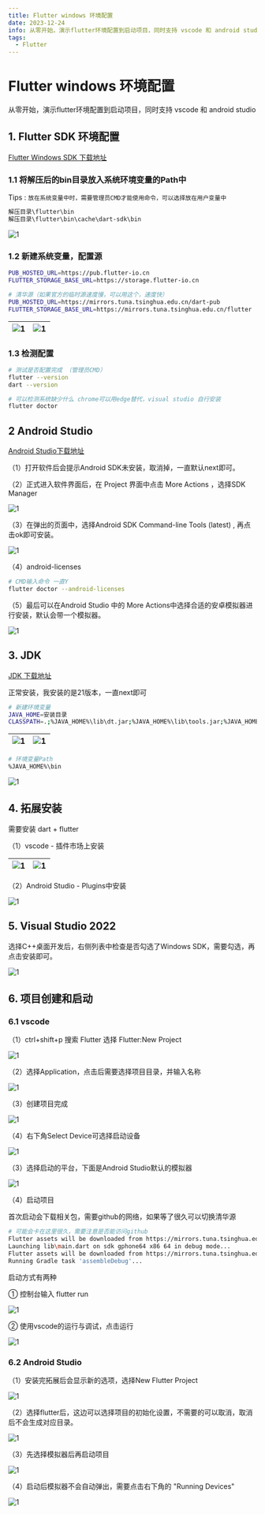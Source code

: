 ```yaml
---
title: Flutter windows 环境配置
date: 2023-12-24
info: 从零开始，演示flutter环境配置到启动项目，同时支持 vscode 和 android studio
tags:
  - Flutter
---
```


# Flutter windows 环境配置

从零开始，演示flutter环境配置到启动项目，同时支持 vscode 和 android studio

## 1. Flutter SDK 环境配置

[Flutter Windows SDK 下载地址](https://flutter.cn/docs/get-started/install/windows)

### 1.1 将解压后的bin目录放入系统环境变量的Path中

Tips : `放在系统变量中时，需要管理员CMD才能使用命令，可以选择放在用户变量中`

```bash
解压目录\flutter\bin
解压目录\flutter\bin\cache\dart-sdk\bin
```

![1](https://gitee.com/dai-guanhua/pic-go/blob/master/img/2023/flutter-windows/flutter-windows1.png)

### 1.2 新建系统变量，配置源

```bash
PUB_HOSTED_URL=https://pub.flutter-io.cn
FLUTTER_STORAGE_BASE_URL=https://storage.flutter-io.cn

# 清华源（如果官方的临时源速度慢，可以用这个，速度快）
PUB_HOSTED_URL=https://mirrors.tuna.tsinghua.edu.cn/dart-pub
FLUTTER_STORAGE_BASE_URL=https://mirrors.tuna.tsinghua.edu.cn/flutter
```

| ![1](https://gitee.com/dai-guanhua/pic-go/blob/master/img/2023/flutter-windows/flutter-windows2.png) | ![1](https://gitee.com/dai-guanhua/pic-go/blob/master/img/2023/flutter-windows/flutter-windows3.png) |
| ---------------------------------------------------------------------------------------------------- | ---------------------------------------------------------------------------------------------------- |

### 1.3 检测配置

```bash
# 测试是否配置完成 （管理员CMD）
flutter --version
dart --version

# 可以检测系统缺少什么 chrome可以用edge替代，visual studio 自行安装
flutter doctor
```

## 2 Android Studio

[Android Studio下载地址](https://developer.android.google.cn/studio?hl=zh-cn)

（1）打开软件后会提示Android SDK未安装，取消掉，一直默认next即可。

（2）正式进入软件界面后，在 Project 界面中点击 More Actions ，选择SDK Manager

![1](https://gitee.com/dai-guanhua/pic-go/blob/master/img/2023/flutter-windows/flutter-windows4.png)

（3）在弹出的页面中，选择Android SDK Command-line Tools (latest) , 再点击ok即可安装。

![1](https://gitee.com/dai-guanhua/pic-go/blob/master/img/2023/flutter-windows/flutter-windows5.png)

（4）android-licenses

```bash
# CMD输入命令 一直Y
flutter doctor --android-licenses
```

（5）最后可以在Android Studio 中的 More Actions中选择合适的安卓模拟器进行安装，默认会带一个模拟器。

![1](https://gitee.com/dai-guanhua/pic-go/blob/master/img/2023/flutter-windows/flutter-windows6.png)

## 3. JDK

[JDK 下载地址](https://www.oracle.com/cn/java/technologies/downloads/#jdk21-windows)

正常安装，我安装的是21版本，一直next即可

```bash
# 新建环境变量
JAVA_HOME=安装目录
CLASSPATH=.;%JAVA_HOME%\lib\dt.jar;%JAVA_HOME%\lib\tools.jar;%JAVA_HOME%\lib;
```

| ![1](https://gitee.com/dai-guanhua/pic-go/blob/master/img/2023/flutter-windows/flutter-windows7.png) | ![1](https://gitee.com/dai-guanhua/pic-go/blob/master/img/2023/flutter-windows/flutter-windows8.png) |
| ---------------------------------------------------------------------------------------------------- | ---------------------------------------------------------------------------------------------------- |

```bash
# 环境变量Path
%JAVA_HOME%\bin
```

![1](https://gitee.com/dai-guanhua/pic-go/blob/master/img/2023/flutter-windows/flutter-windows9.png)

## 4. 拓展安装

需要安装 dart + flutter

（1）vscode - 插件市场上安装

| ![1](https://gitee.com/dai-guanhua/pic-go/blob/master/img/2023/flutter-windows/flutter-windows10.png) | ![1](https://gitee.com/dai-guanhua/pic-go/blob/master/img/2023/flutter-windows/flutter-windows11.png) |
| ----------------------------------------------------------------------------------------------------- | ----------------------------------------------------------------------------------------------------- |

（2）Android Studio - Plugins中安装

![1](https://gitee.com/dai-guanhua/pic-go/blob/master/img/2023/flutter-windows/flutter-windows12.png)

## 5. Visual Studio 2022

选择C++桌面开发后，右侧列表中检查是否勾选了Windows SDK，需要勾选，再点击安装即可。

![1](https://gitee.com/dai-guanhua/pic-go/blob/master/img/2023/flutter-windows/flutter-windows13.png)

## 6. 项目创建和启动

### 6.1 vscode

（1）ctrl+shift+p 搜索 Flutter 选择 Flutter:New Project

![1](https://gitee.com/dai-guanhua/pic-go/blob/master/img/2023/flutter-windows/flutter-windows14.png)

（2）选择Application，点击后需要选择项目目录，并输入名称

![1](https://gitee.com/dai-guanhua/pic-go/blob/master/img/2023/flutter-windows/flutter-windows15.png)

（3）创建项目完成

![1](https://gitee.com/dai-guanhua/pic-go/blob/master/img/2023/flutter-windows/flutter-windows16.png)

（4）右下角Select Device可选择启动设备

![1](https://gitee.com/dai-guanhua/pic-go/blob/master/img/2023/flutter-windows/flutter-windows17.png)

（3）选择启动的平台，下面是Android Studio默认的模拟器

![1](https://gitee.com/dai-guanhua/pic-go/blob/master/img/2023/flutter-windows/flutter-windows18.png)

（4）启动项目

首次启动会下载相关包，需要github的网络，如果等了很久可以切换清华源

```bash
# 可能会卡在这里很久，需要注意是否能访问github
Flutter assets will be downloaded from https://mirrors.tuna.tsinghua.edu.cn/flutter. Make sure you trust this source!
Launching lib\main.dart on sdk gphone64 x86 64 in debug mode...
Flutter assets will be downloaded from https://mirrors.tuna.tsinghua.edu.cn/flutter. Make sure you trust this source!
Running Gradle task 'assembleDebug'...
```

启动方式有两种

① 控制台输入 flutter run

![1](https://gitee.com/dai-guanhua/pic-go/blob/master/img/2023/flutter-windows/flutter-windows19.png)

② 使用vscode的运行与调试，点击运行

![1](https://gitee.com/dai-guanhua/pic-go/blob/master/img/2023/flutter-windows/flutter-windows20.png)

### 6.2 Android Studio

（1）安装完拓展后会显示新的选项，选择New Flutter Project

![1](https://gitee.com/dai-guanhua/pic-go/blob/master/img/2023/flutter-windows/flutter-windows21.png)

（2）选择flutter后，这边可以选择项目的初始化设置，不需要的可以取消，取消后不会生成对应目录。

![1](https://gitee.com/dai-guanhua/pic-go/blob/master/img/2023/flutter-windows/flutter-windows22.png)

（3）先选择模拟器后再启动项目

![1](https://gitee.com/dai-guanhua/pic-go/blob/master/img/2023/flutter-windows/flutter-windows23.png)

（4）启动后模拟器不会自动弹出，需要点击右下角的 "Running Devices"

![1](https://gitee.com/dai-guanhua/pic-go/blob/master/img/2023/flutter-windows/flutter-windows24.png)
